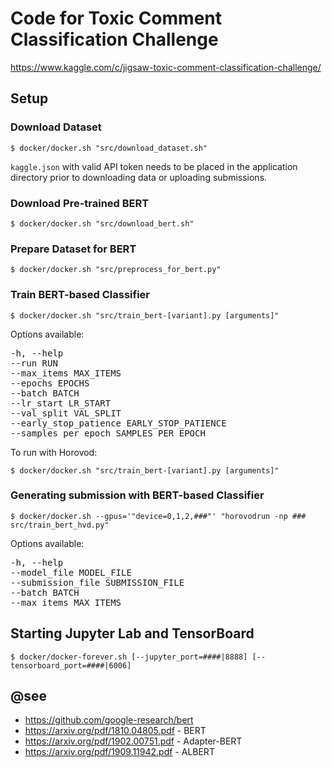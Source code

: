 # Code for Toxic Comment Classification Challenge

https://www.kaggle.com/c/jigsaw-toxic-comment-classification-challenge/

## Setup

### Download Dataset

`$ docker/docker.sh "src/download_dataset.sh"`

`kaggle.json` with valid API token needs to be placed in the application directory prior to downloading data or uploading submissions.

### Download Pre-trained BERT

`$ docker/docker.sh "src/download_bert.sh"`

### Prepare Dataset for BERT

`$ docker/docker.sh "src/preprocess_for_bert.py"`

### Train BERT-based Classifier

`$ docker/docker.sh "src/train_bert-[variant].py [arguments]"`

Options available:

<pre>
-h, --help
--run RUN
--max_items MAX_ITEMS
--epochs EPOCHS
--batch BATCH
--lr_start LR_START
--val_split VAL_SPLIT
--early_stop_patience EARLY_STOP_PATIENCE
--samples_per_epoch SAMPLES_PER_EPOCH
</pre>

To run with Horovod:

`$ docker/docker.sh "src/train_bert-[variant].py [arguments]"`

### Generating submission with BERT-based Classifier

`$ docker/docker.sh --gpus='"device=0,1,2,###"' "horovodrun -np ### src/train_bert_hvd.py"`

Options available:

<pre>
-h, --help
--model_file MODEL_FILE
--submission_file SUBMISSION_FILE
--batch BATCH
--max_items MAX_ITEMS
</pre>

## Starting Jupyter Lab and TensorBoard

`$ docker/docker-forever.sh [--jupyter_port=####|8888] [--tensorboard_port=####|6006]`

## @see

 - https://github.com/google-research/bert
 - https://arxiv.org/pdf/1810.04805.pdf - BERT
 - https://arxiv.org/pdf/1902.00751.pdf - Adapter-BERT
 - https://arxiv.org/pdf/1909.11942.pdf - ALBERT